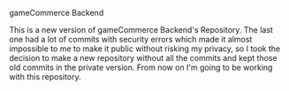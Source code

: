 gameCommerce Backend

This is a new version of gameCommerce Backend's Repository. The last one had a lot of commits with security errors which made it almost impossible to me to make it public without risking my privacy, so I took the decision to make a new repository without all the commits and kept those old commits in the private version. From now on I'm going to be working with this repository.
